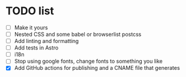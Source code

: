 # TODO list

- [ ] Make it yours
- [ ] Nested CSS and some babel or browserlist postcss
- [ ] Add linting and formatting
- [ ] Add tests in Astro
- [ ] i18n
- [ ] Stop using google fonts, change fonts to something you like
- [x] Add GitHub actions for publishing and a CNAME file that generates
